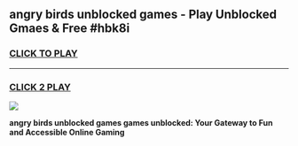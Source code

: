 
## angry birds unblocked games - Play Unblocked Gmaes & Free #hbk8i
<h3>
<a href="https://premium.freeplayer.one?title=angry_birds_unblocked_games&ref=01M">CLICK TO PLAY</a></h3>
<hr>

<h3>
<a href="https://premium.freeplayer.one?title=angry_birds_unblocked_games&ref=01M">CLICK 2 PLAY</a>
  
</h3>

<a href="https://premium.freeplayer.one?title=angry_birds_unblocked_games&ref=01M"><img src="https://clearcache.store/games.png"></a>


**angry birds unblocked games games unblocked: Your Gateway to Fun and Accessible Online Gaming**

